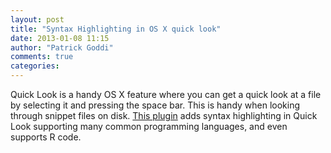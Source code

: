 ```yaml
---
layout: post
title: "Syntax Highlighting in OS X quick look"
date: 2013-01-08 11:15
author: "Patrick Goddi"
comments: true
categories: 
---
```

Quick Look is a handy OS X feature where you can get a quick look at a file by selecting it and pressing the space bar. This is handy when looking through snippet files on disk.  [This plugin](http://goo.gl/KLW5t) adds syntax highlighting in Quick Look supporting many common programming languages, and even supports R code. 